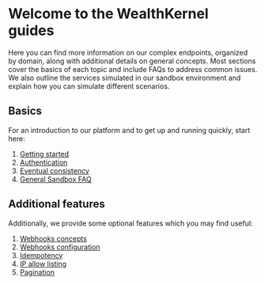 # Welcome to the WealthKernel guides

Here you can find more information on our complex endpoints, organized by domain, along with additional details on general concepts. Most sections cover the basics of each topic and include FAQs to address common issues. We also outline the services simulated in our sandbox environment and explain how you can simulate different scenarios.

## Basics

For an introduction to our platform and to get up and running quickly, start here:

1. <a href="/docs/api/docs/help/GettingStarted.md">Getting started</a>
2. <a href="/docs/api/docs/help/Authentication.md">Authentication</a>
3. <a href="/docs/api/docs/help/EventualConsistency.md">Eventual consistency</a>
4. <a href="../docs/sandbox/Sandbox-FAQ.md">General Sandbox FAQ</a>

## Additional features

Additionally, we provide some optional features which you may find useful:

1. <a href="/docs/api/docs/help/Webhooks.md">Webhooks concepts</a>
2. <a href="../docs/webhooks/Getting-Started.md">Webhooks configuration</a>
3. <a href="/docs/api/docs/help/Idempotency.md">Idempotency</a>
4. <a href="../docs/ip-allow-listing/Basics.md">IP allow listing</a>
5. <a href="/docs/api/docs/help/Pagination.md">Pagination</a>
